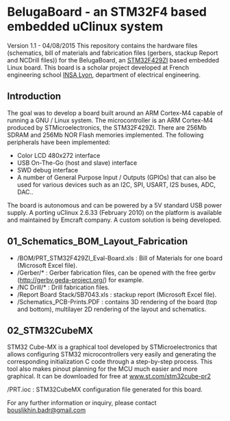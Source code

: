 BelugaBoard - an STM32F4 based embedded uClinux system
======================================================
Version 1.1 - 04/08/2015
This repository contains the hardware files (schematics, bill of materials and fabrication files (gerbers, stackup Report and NCDrill files)) for the BelugaBoard, an [STM32F429ZI](www.st.com/web/en/catalog/mmc/FM141/SC1169/SS1577/LN1806/PF255419#) based embedded Linux board.
This board is a scholar project developed at French engineering school [INSA Lyon](http://www.insa-lyon.fr/), department of electrical engineering.

Introduction
------------
The goal was to develop a board built around an ARM Cortex-M4 capable of running a GNU / Linux system.
The microcontroller is an ARM Cortex-M4 produced by STMicroelectronics, the STM32F429ZI.
There are 256Mb SDRAM and 256Mb NOR Flash memories implemented.
The following peripherals have been implemented:

 - Color LCD 480x272 interface 
 - USB On-The-Go (host and slave) interface
 - SWD debug interface
 - A number of General Purpose Input / Outputs (GPIOs) that can also be used for various devices such as an I2C, SPI, USART, I2S buses, ADC, DAC..

The board is autonomous and can be powered by a 5V standard USB power supply.
A porting uClinux 2.6.33 (February 2010) on the platform is available and maintained by Emcraft company. A custom solution is being developed.


01_Schematics_BOM_Layout_Fabrication
------------------------
 - /BOM/PRT_STM32F429ZI_Eval-Board.xls : Bill of Materials for one board (Microsoft Excel file).
 - /Gerber/* : Gerber fabrication files, can be opened with the free gerbv (http://gerbv.geda-project.org/) for example.
 - /NC Drill/* : Drill fabrication files.
 - /Report Board Stack/SB7043.xls : stackup report (Microsoft Excel file).
 - /Schematics_PCB-Prints.PDF : contains 3D rendering of the board (top and bottom), multilayer 2D rendering of the layout and schematics.

02_STM32CubeMX
--------------
STM32 Cube-MX is a graphical tool developed by STMicroelectronics that allows configuring STM32 microcontrollers very easily and generating the corresponding initialization C code through a step-by-step process.
This tool also makes pinout planning for the MCU much easier and more graphical.
It can be downloaded for free at www.st.com/stm32cube-pr2

/PRT.ioc : STM32CubeMX configuration file generated for this board.

For any further information or inquiry, please contact [bouslikhin.badr@gmail.com](mailto:bouslikhin.badr@gmail.com)
